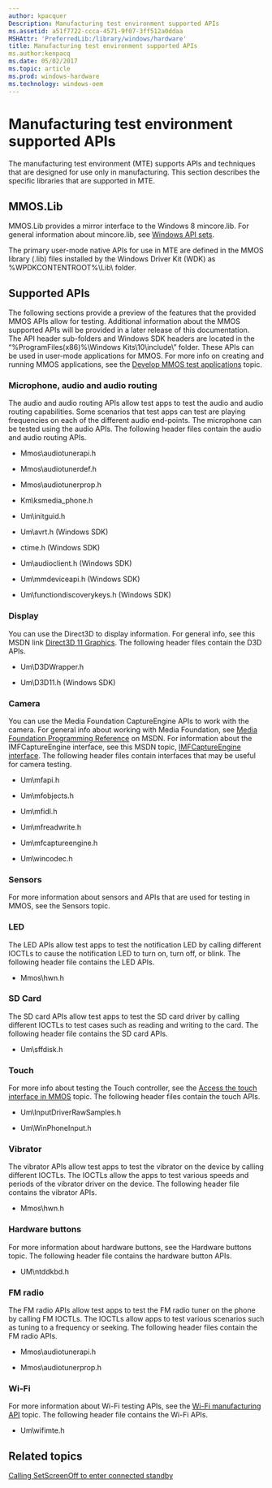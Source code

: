 ```yaml
---
author: kpacquer
Description: Manufacturing test environment supported APIs
ms.assetid: a51f7722-ccca-4571-9f07-3ff512a0ddaa
MSHAttr: 'PreferredLib:/library/windows/hardware'
title: Manufacturing test environment supported APIs
ms.author:kenpacq
ms.date: 05/02/2017
ms.topic: article
ms.prod: windows-hardware
ms.technology: windows-oem
---
```


# Manufacturing test environment supported APIs


The manufacturing test environment (MTE) supports APIs and techniques that are designed for use only in manufacturing. This section describes the specific libraries that are supported in MTE.

## <span id="mmos.lib"></span><span id="MMOS.LIB"></span>MMOS.Lib


MMOS.Lib provides a mirror interface to the Windows 8 mincore.lib. For general information about mincore.lib, see [Windows API sets](http://msdn.microsoft.com/library/windows/desktop/Hh802935.aspx).

The primary user-mode native APIs for use in MTE are defined in the MMOS library (.lib) files installed by the Windows Driver Kit (WDK) as %WPDKCONTENTROOT%\\Lib\\ folder.

## <span id="Supported_APIs"></span><span id="supported_apis"></span><span id="SUPPORTED_APIS"></span>Supported APIs


The following sections provide a preview of the features that the provided MMOS APIs allow for testing. Additional information about the MMOS supported APIs will be provided in a later release of this documentation. The API header sub-folders and Windows SDK headers are located in the “%ProgramFiles(x86)%\\Windows Kits\\10\\include\\” folder. These APIs can be used in user-mode applications for MMOS. For more info on creating and running MMOS applications, see the [Develop MMOS test applications](develop-mmos-test-applications.md) topic.

### <span id="Microphone__audio_and_audio_routing"></span><span id="microphone__audio_and_audio_routing"></span><span id="MICROPHONE__AUDIO_AND_AUDIO_ROUTING"></span>Microphone, audio and audio routing

The audio and audio routing APIs allow test apps to test the audio and audio routing capabilities. Some scenarios that test apps can test are playing frequencies on each of the different audio end-points. The microphone can be tested using the audio APIs. The following header files contain the audio and audio routing APIs.

-   Mmos\\audiotunerapi.h

-   Mmos\\audiotunerdef.h

-   Mmos\\audiotunerprop.h

-   Km\\ksmedia\_phone.h

-   Um\\initguid.h

-   Um\\avrt.h (Windows SDK)

-   ctime.h (Windows SDK)

-   Um\\audioclient.h (Windows SDK)

-   Um\\mmdeviceapi.h (Windows SDK)

-   Um\\functiondiscoverykeys.h (Windows SDK)

### <span id="Display"></span><span id="display"></span><span id="DISPLAY"></span>Display

You can use the Direct3D to display information. For general info, see this MSDN link [Direct3D 11 Graphics](http://msdn.microsoft.com/library/windows/desktop/ff476080.aspx). The following header files contain the D3D APIs.

-   Um\\D3DWrapper.h

-   Um\\D3D11.h (Windows SDK)

### <span id="Camera"></span><span id="camera"></span><span id="CAMERA"></span>Camera

You can use the Media Foundation CaptureEngine APIs to work with the camera. For general info about working with Media Foundation, see [Media Foundation Programming Reference](http://msdn.microsoft.com/library/windows/desktop/ms704847.aspx) on MSDN. For information about the IMFCaptureEngine interface, see this MSDN topic, [IMFCaptureEngine interface](http://msdn.microsoft.com/library/windows/desktop/hh447846.aspx). The following header files contain interfaces that may be useful for camera testing.

-   Um\\mfapi.h

-   Um\\mfobjects.h

-   Um\\mfidl.h

-   Um\\mfreadwrite.h

-   Um\\mfcaptureengine.h

-   Um\\wincodec.h

### <span id="Sensors"></span><span id="sensors"></span><span id="SENSORS"></span>Sensors

For more information about sensors and APIs that are used for testing in MMOS, see the Sensors topic.

### <span id="LED"></span><span id="led"></span>LED

The LED APIs allow test apps to test the notification LED by calling different IOCTLs to cause the notification LED to turn on, turn off, or blink. The following header file contains the LED APIs.

-   Mmos\\hwn.h

### <span id="SD_Card"></span><span id="sd_card"></span><span id="SD_CARD"></span>SD Card

The SD card APIs allow test apps to test the SD card driver by calling different IOCTLs to test cases such as reading and writing to the card. The following header file contains the SD card APIs.

-   Um\\sffdisk.h

### <span id="Touch"></span><span id="touch"></span><span id="TOUCH"></span>Touch

For more info about testing the Touch controller, see the [Access the touch interface in MMOS](access-the-touch-interface-in-mmos.md) topic. The following header files contain the touch APIs.

-   Um\\InputDriverRawSamples.h

-   Um\\WinPhoneInput.h

### <span id="Vibrator"></span><span id="vibrator"></span><span id="VIBRATOR"></span>Vibrator

The vibrator APIs allow test apps to test the vibrator on the device by calling different IOCTLs. The IOCTLs allow the apps to test various speeds and periods of the vibrator driver on the device. The following header file contains the vibrator APIs.

-   Mmos\\hwn.h

### <span id="Hardware_buttons"></span><span id="hardware_buttons"></span><span id="HARDWARE_BUTTONS"></span>Hardware buttons

For more information about hardware buttons, see the Hardware buttons topic. The following header file contains the hardware button APIs.

-   UM\\ntddkbd.h

### <span id="FM_radio"></span><span id="fm_radio"></span><span id="FM_RADIO"></span>FM radio

The FM radio APIs allow test apps to test the FM radio tuner on the phone by calling FM IOCTLs. The IOCTLs allow apps to test various scenarios such as tuning to a frequency or seeking. The following header files contain the FM radio APIs.

-   Mmos\\audiotunerapi.h

-   Mmos\\audiotunerprop.h

### <span id="Wi-Fi"></span><span id="wi-fi"></span><span id="WI-FI"></span>Wi-Fi

For more information about Wi-Fi testing APIs, see the [Wi-Fi manufacturing API](wi-fi-manufacturing-api.md) topic. The following header file contains the Wi-Fi APIs.

-   Um\\wifimte.h

## <span id="related_topics"></span>Related topics


[Calling SetScreenOff to enter connected standby](calling-setscreenoff-to-enter-connected-standby.md)

 

 






